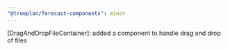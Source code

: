 ```yaml
---
"@trueplan/forecast-components": minor
---
```


[DragAndDropFileContainer]: added a component to handle drag and drop of files

